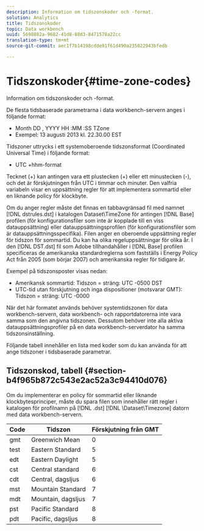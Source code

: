 ```yaml
---
description: Information om tidszonskoder och -format.
solution: Analytics
title: Tidszonskoder
topic: Data workbench
uuid: 5698882a-9682-41d8-88d3-8471578a22cc
translation-type: tm+mt
source-git-commit: aec1f7b14198cdde91f61d490a235022943bfedb

---
```



# Tidszonskoder{#time-zone-codes}

Information om tidszonskoder och -format.

De flesta tidsbaserade parametrarna i data workbench-servern anges i följande format:

* Month DD , YYYY HH :MM :SS TZone
* Exempel: 13 augusti 2013 kl. 22.30.00 EST

Tidszoner uttrycks i ett systemoberoende tidszonsformat (Coordinated Universal Time) i följande format:

* UTC +hhm-format

Tecknet (+) kan antingen vara ett plustecken (+) eller ett minustecken (-), och det är förskjutningen från UTC i timmar och minuter. Den valfria variabeln visar en uppsättning regler för att implementera sommartid eller en liknande policy för klockbyte.

Om du anger regler måste det finnas en tabbavgränsad fil med namnet [!DNL dstrules.dst] i katalogen Dataset\TimeZone för antingen [!DNL Base] profilen (för konfigurationsfiler som inte är kopplade till en viss datauppsättning) eller datauppsättningsprofilen (för konfigurationsfiler som är datauppsättningsspecifika). Filen anger en oberoende uppsättning regler för tidszon för sommartid. Du kan ha olika regeluppsättningar för olika år. I den [!DNL DST.dst] fil som Adobe tillhandahåller i [!DNL Base] profilen specificeras de amerikanska standardreglerna som fastställs i Energy Policy Act från 2005 (som börjar 2007) och amerikanska regler för tidigare år.

Exempel på tidszonsposter visas nedan:

* Amerikansk sommartid: Tidszon = sträng: UTC -0500 DST
* UTC-tid utan förskjutning och inga dispositioner (motsvarar GMT): Tidszon = sträng: UTC -0000

När det här formatet används behöver systemtidszonen för data workbench-servern, data workbench- och rapportdatorerna inte vara samma som den angivna tidszonen. Dessutom behöver inte alla aktiva datauppsättningsprofiler på en data workbench-serverdator ha samma tidszonsinställning.

Följande tabell innehåller en lista med koder som du kan använda för att ange tidszoner i tidsbaserade parametrar.

## Tidszonskod, tabell {#section-b4f965b872c543e2ac52a3c94410d076}

Om du implementerar en policy för sommartid eller liknande klockbytesprinciper, måste du spara filen som innehåller rätt regler i katalogen för profilnamn på [!DNL .dst] [!DNL \Dataset\Timezone] datorn med data workbench-servern.

| Code | Tidszon | Förskjutning från GMT |
|---|---|---|
| gmt | Greenwich Mean | 0 |
| test | Eastern Standard | 5 |
| edt | Eastern Daylight | 5 |
| cst | Central standard | 6 |
| cdt | Central, dagsljus | 6 |
| mst | Mountain Standard | 7 |
| mdt | Mountain, dagsljus | 7 |
| pst | Pacific Standard | 8 |
| pdt | Pacific, dagsljus | 8 |

